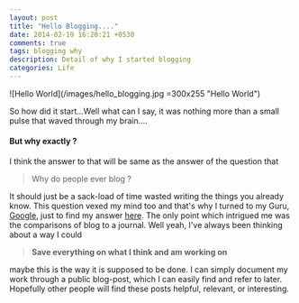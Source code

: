 ```yaml
---
layout: post
title: "Hello Blogging...."
date: 2014-02-19 16:20:21 +0530
comments: true
tags: blogging why
description: Detail of why I started blogging
categories: Life
---
```

![Hello World](/images/hello_blogging.jpg =300x255 "Hello World")

So how did it start...Well what can I say, it was nothing more than a small pulse that waved through my brain....<!-- more -->
<h4>But why exactly ?</h4>
I think the answer to that will be same as the answer of the question that
<blockquote>Why do people ever blog ?</blockquote>
It should just be a sack-load of time wasted writing the things you already know. This question vexed my mind too and that's why I turned to my Guru, <a href="https://www.google.com/search?q=why+do+you+blog">Google</a>, just to find my answer <a href="http://www.becomingminimalist.com/15-reasons-i-think-you-should-blog/">here</a>. The only point which intrigued me was the comparisons of blog to a journal.
Well yeah, I've always been thinking about a way I could
<blockquote><b>Save everything on what I think and am working on</b></blockquote>
maybe this is the way it is supposed to be done. I can simply document my work through a public blog-post, which I can easily find and refer to later. Hopefully other people will find these posts helpful, relevant, or interesting.

